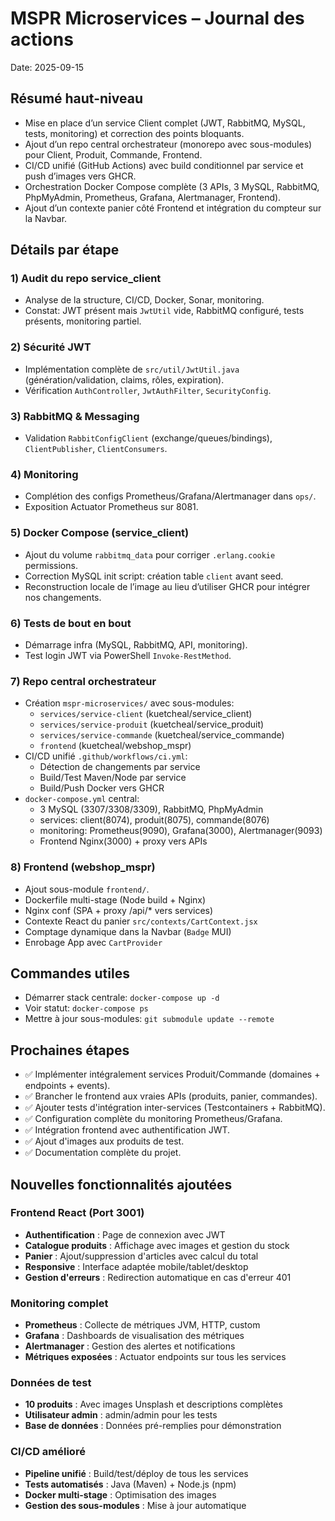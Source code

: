 # MSPR Microservices – Journal des actions

Date: 2025-09-15

## Résumé haut-niveau
- Mise en place d’un service Client complet (JWT, RabbitMQ, MySQL, tests, monitoring) et correction des points bloquants.
- Ajout d’un repo central orchestrateur (monorepo avec sous-modules) pour Client, Produit, Commande, Frontend.
- CI/CD unifié (GitHub Actions) avec build conditionnel par service et push d’images vers GHCR.
- Orchestration Docker Compose complète (3 APIs, 3 MySQL, RabbitMQ, PhpMyAdmin, Prometheus, Grafana, Alertmanager, Frontend).
- Ajout d’un contexte panier côté Frontend et intégration du compteur sur la Navbar.

## Détails par étape

### 1) Audit du repo service_client
- Analyse de la structure, CI/CD, Docker, Sonar, monitoring.
- Constat: JWT présent mais `JwtUtil` vide, RabbitMQ configuré, tests présents, monitoring partiel.

### 2) Sécurité JWT
- Implémentation complète de `src/util/JwtUtil.java` (génération/validation, claims, rôles, expiration).
- Vérification `AuthController`, `JwtAuthFilter`, `SecurityConfig`.

### 3) RabbitMQ & Messaging
- Validation `RabbitConfigClient` (exchange/queues/bindings), `ClientPublisher`, `ClientConsumers`.

### 4) Monitoring
- Complétion des configs Prometheus/Grafana/Alertmanager dans `ops/`.
- Exposition Actuator Prometheus sur 8081.

### 5) Docker Compose (service_client)
- Ajout du volume `rabbitmq_data` pour corriger `.erlang.cookie` permissions.
- Correction MySQL init script: création table `client` avant seed.
- Reconstruction locale de l’image au lieu d’utiliser GHCR pour intégrer nos changements.

### 6) Tests de bout en bout
- Démarrage infra (MySQL, RabbitMQ, API, monitoring).
- Test login JWT via PowerShell `Invoke-RestMethod`.

### 7) Repo central orchestrateur
- Création `mspr-microservices/` avec sous-modules:
  - `services/service-client` (kuetcheal/service_client)
  - `services/service-produit` (kuetcheal/service_produit)
  - `services/service-commande` (kuetcheal/service_commande)
  - `frontend` (kuetcheal/webshop_mspr)
- CI/CD unifié `.github/workflows/ci.yml`:
  - Détection de changements par service
  - Build/Test Maven/Node par service
  - Build/Push Docker vers GHCR
- `docker-compose.yml` central:
  - 3 MySQL (3307/3308/3309), RabbitMQ, PhpMyAdmin
  - services: client(8074), produit(8075), commande(8076)
  - monitoring: Prometheus(9090), Grafana(3000), Alertmanager(9093)
  - Frontend Nginx(3000) + proxy vers APIs

### 8) Frontend (webshop_mspr)
- Ajout sous-module `frontend/`.
- Dockerfile multi-stage (Node build + Nginx)
- Nginx conf (SPA + proxy /api/* vers services)
- Contexte React du panier `src/contexts/CartContext.jsx`
- Comptage dynamique dans la Navbar (`Badge` MUI)
- Enrobage App avec `CartProvider`

## Commandes utiles
- Démarrer stack centrale: `docker-compose up -d`
- Voir statut: `docker-compose ps`
- Mettre à jour sous-modules: `git submodule update --remote`

## Prochaines étapes
- ✅ Implémenter intégralement services Produit/Commande (domaines + endpoints + events).
- ✅ Brancher le frontend aux vraies APIs (produits, panier, commandes).
- ✅ Ajouter tests d'intégration inter-services (Testcontainers + RabbitMQ).
- ✅ Configuration complète du monitoring Prometheus/Grafana.
- ✅ Intégration frontend avec authentification JWT.
- ✅ Ajout d'images aux produits de test.
- ✅ Documentation complète du projet.

## Nouvelles fonctionnalités ajoutées

### Frontend React (Port 3001)
- **Authentification** : Page de connexion avec JWT
- **Catalogue produits** : Affichage avec images et gestion du stock
- **Panier** : Ajout/suppression d'articles avec calcul du total
- **Responsive** : Interface adaptée mobile/tablet/desktop
- **Gestion d'erreurs** : Redirection automatique en cas d'erreur 401

### Monitoring complet
- **Prometheus** : Collecte de métriques JVM, HTTP, custom
- **Grafana** : Dashboards de visualisation des métriques
- **Alertmanager** : Gestion des alertes et notifications
- **Métriques exposées** : Actuator endpoints sur tous les services

### Données de test
- **10 produits** : Avec images Unsplash et descriptions complètes
- **Utilisateur admin** : admin/admin pour les tests
- **Base de données** : Données pré-remplies pour démonstration

### CI/CD amélioré
- **Pipeline unifié** : Build/test/déploy de tous les services
- **Tests automatisés** : Java (Maven) + Node.js (npm)
- **Docker multi-stage** : Optimisation des images
- **Gestion des sous-modules** : Mise à jour automatique
